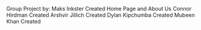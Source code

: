 Group Project by:
  Maks Inkster      Created Home Page and About Us
  Connor Hirdman    Created
  Arshvir Jillich   Created
  Dylan Kipchumba   Created
  Mubeen Khan       Created
